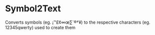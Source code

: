 Symbol2Text
===========

Converts symbols (eg. ¡™£¢∞œ∑´®†¥) to the respective characters (eg. 12345qwerty) used to create them

